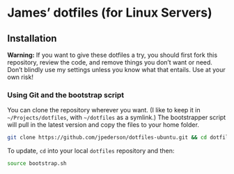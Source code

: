 # James’ dotfiles (for Linux Servers)

## Installation

**Warning:** If you want to give these dotfiles a try, you should first fork this repository, review the code, and remove things you don’t want or need. Don’t blindly use my settings unless you know what that entails. Use at your own risk!

### Using Git and the bootstrap script

You can clone the repository wherever you want. (I like to keep it in `~/Projects/dotfiles`, with `~/dotfiles` as a symlink.) The bootstrapper script will pull in the latest version and copy the files to your home folder.

```bash
git clone https://github.com/jpederson/dotfiles-ubuntu.git && cd dotfiles-ubuntu && source bootstrap.sh
```

To update, `cd` into your local `dotfiles` repository and then:

```bash
source bootstrap.sh
```
